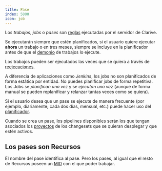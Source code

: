 ```yaml
---
title: Pase
index: 5000
icon: job
---
```


Los *trabajos*, *jobs* o *pases* son [reglas](/concepts/rule) ejecutadas por el servidor de Clarive.

Se ejecutarán siempre que estén planificados, si el usuario quiere ejecutar **ahora** un trabajo o en tres meses,
siempre se incluye en la planificador antes de que el [demonio](/admin/daemon) de trabajos lo ejecute.

Los trabajos pueden ser ejecutados las veces que se quiera a través de [reejecuciones](/concepts/rerun).

A diferencia de aplicaciones como *Jenkins*, los jobs no son planificados de forma estática por entidad. No puedes
planificar jobs de forma repetitiva. Los Jobs se *planifican una vez* y se *ejecutan una vez* (aunque de forma manual se
pueden replanificar y relanzar tantas veces como se quiera).

Si el usuario desea que un pase se ejecute de manera frecuente (por ejemplo, diariamente, cada dos días, mensual, etc.)
puede hacer uso del [planificador](/admin/scheduler).

Cuando se crea un pase, los pipelines disponibles serán los que tengan asociados los [proyectos](/concepts/project) de
los changesets que se quieran desplegar y que estén activos.

## Los pases son Recursos

El nombre del pase identifica al pase. Pero los pases, al igual que el resto de Recursos poseen un [MID](/concepts/mid)
con el que poder trabajar.
